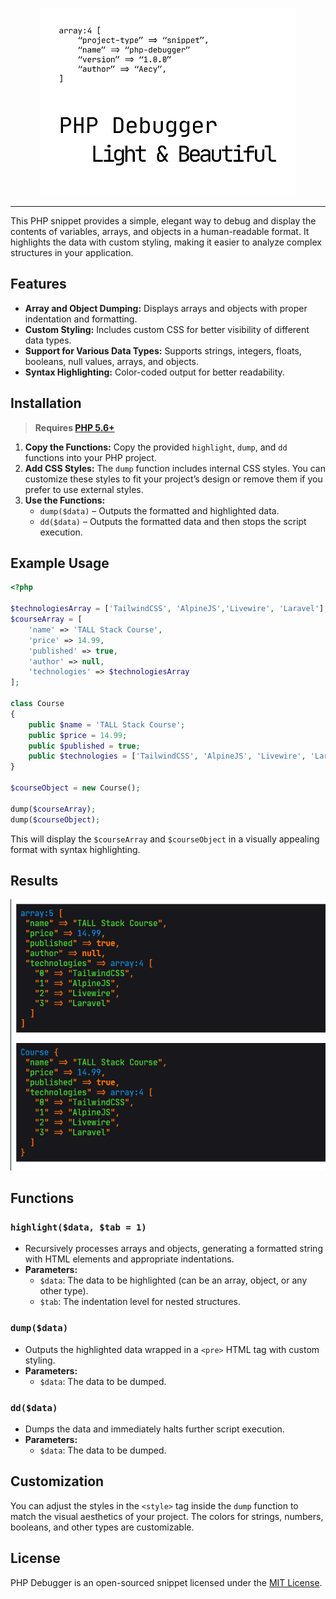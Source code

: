 <p align="center">
    <img src="./docs/logo.png" alt="PHPDebugger loggo" height="300">
</p>

---

This PHP snippet provides a simple, elegant way to debug and display the contents of variables, arrays, and objects in a human-readable format. It highlights the data with custom styling, making it easier to analyze complex structures in your application.

## Features
- **Array and Object Dumping:** Displays arrays and objects with proper indentation and formatting.
- **Custom Styling:** Includes custom CSS for better visibility of different data types.
- **Support for Various Data Types:** Supports strings, integers, floats, booleans, null values, arrays, and objects.
- **Syntax Highlighting:** Color-coded output for better readability.

## Installation
> **Requires [PHP 5.6+](https://www.php.net/releases/)**

1. **Copy the Functions:**
   Copy the provided `highlight`, `dump`, and `dd` functions into your PHP project.
2. **Add CSS Styles:**
   The `dump` function includes internal CSS styles. You can customize these styles to fit your project’s design or remove them if you prefer to use external styles.
3. **Use the Functions:**
    - `dump($data)` – Outputs the formatted and highlighted data.
    - `dd($data)` – Outputs the formatted data and then stops the script execution.

## Example Usage

```php
<?php

$technologiesArray = ['TailwindCSS', 'AlpineJS','Livewire', 'Laravel'];
$courseArray = [
    'name' => 'TALL Stack Course',
    'price' => 14.99,
    'published' => true,
    'author' => null,
    'technologies' => $technologiesArray
];

class Course
{
    public $name = 'TALL Stack Course';
    public $price = 14.99;
    public $published = true;
    public $technologies = ['TailwindCSS', 'AlpineJS', 'Livewire', 'Laravel'];
}

$courseObject = new Course();

dump($courseArray);
dump($courseObject);
```

This will display the `$courseArray` and `$courseObject` in a visually appealing format with syntax highlighting.

## Results

![](./docs/return.png)

## Functions

### `highlight($data, $tab = 1)`
- Recursively processes arrays and objects, generating a formatted string with HTML elements and appropriate indentations.
- **Parameters:**
  - `$data`: The data to be highlighted (can be an array, object, or any other type).
  - `$tab`: The indentation level for nested structures.

### `dump($data)`
- Outputs the highlighted data wrapped in a `<pre>` HTML tag with custom styling.
- **Parameters:**
  - `$data`: The data to be dumped.

### `dd($data)`
- Dumps the data and immediately halts further script execution.
- **Parameters:**
  - `$data`: The data to be dumped.

## Customization

You can adjust the styles in the `<style>` tag inside the `dump` function to match the visual aesthetics of your project. The colors for strings, numbers, booleans, and other types are customizable.

## License

PHP Debugger is an open-sourced snippet licensed under the [MIT License](https://opensource.org/license/MIT).

